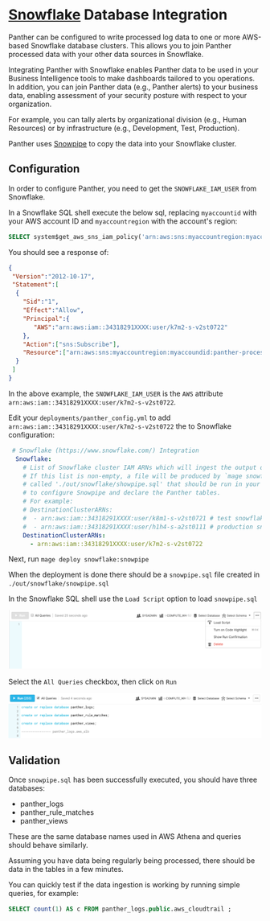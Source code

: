 # [Snowflake](https://www.snowflake.com) Database Integration

Panther can be configured to write processed log data to one or more AWS-based Snowflake database clusters. This allows you to join Panther processed data with your other data sources in Snowflake.

Integrating Panther with Snowflake enables Panther data to be used in your Business Intelligence tools to make dashboards tailored to you operations. In addition, you can join Panther data (e.g., Panther alerts) to your business data, enabling assessment of your security posture with respect to your organization.

For example, you can tally alerts by organizational division (e.g., Human Resources) or by infrastructure (e.g., Development, Test, Production).

Panther uses [Snowpipe](https://docs.snowflake.com/en/user-guide/data-load-snowpipe-intro.html) to copy the data into your Snowflake cluster.

## Configuration

In order to configure Panther, you need to get the `SNOWFLAKE_IAM_USER` from Snowflake.

In a Snowflake SQL shell execute the below sql, replacing `myaccountid` with your AWS account ID and `myaccountregion` with the account's region:

```sql
SELECT system$get_aws_sns_iam_policy('arn:aws:sns:myaccountregion:myaccountid:panther-processed-data-notifications');
```

You should see a response of:

```json
{
 "Version":"2012-10-17",
 "Statement":[
  {
    "Sid":"1",
    "Effect":"Allow",
    "Principal":{
       "AWS":"arn:aws:iam::34318291XXXX:user/k7m2-s-v2st0722"
    },
    "Action":["sns:Subscribe"],
    "Resource":["arn:aws:sns:myaccountregion:myaccoundid:panther-processed-data-notifications"]
  }
 ]
}
```

In the above example, the `SNOWFLAKE_IAM_USER` is the `AWS` attribute `arn:aws:iam::34318291XXXX:user/k7m2-s-v2st0722`.

Edit your `deployments/panther_config.yml` to add `arn:aws:iam::34318291XXXX:user/k7m2-s-v2st0722` the to Snowflake configuration:

```yaml
 # Snowflake (https://www.snowflake.com/) Integration
  Snowflake:
    # List of Snowflake cluster IAM ARNs which will ingest the output of Panther log processing.
    # If this list is non-empty, a file will be produced by `mage snowflake:snowpipe`
    # called './out/snowflake/showpipe.sql' that should be run in your snowflake cluster
    # to configure Snowpipe and declare the Panther tables.
    # For example:
    # DestinationClusterARNs:
    #  - arn:aws:iam::34318291XXXX:user/k8m1-s-v2st0721 # test snowflake cluster
    #  - arn:aws:iam::34318291XXXX:user/h1h4-s-a2st0111 # production snowflake cluster
    DestinationClusterARNs:
      - arn:aws:iam::34318291XXXX:user/k7m2-s-v2st0722
```

Next, run `mage deploy snowflake:snowpipe`

When the deployment is done there should be a `snowpipe.sql` file created in `./out/snowflake/snowpipe.sql`

In the Snowflake SQL shell use the `Load Script` option to load `snowpipe.sql`

![Load](../.gitbook/assets/snowflake-upload.png)

Select the `All Queries` checkbox, then click on `Run`

![Run](../.gitbook/assets/snowflake-run.png)

## Validation
Once `snowpipe.sql` has been successfully executed, you should have three databases:
* panther_logs
* panther_rule_matches
* panther_views

These are the same database names used in AWS Athena and queries should behave similarly.

Assuming you have data being regularly being processed, there should be data in the tables in a few minutes.

You can quickly test if the data ingestion is working by running simple queries, for example:

```sql
SELECT count(1) AS c FROM panther_logs.public.aws_cloudtrail ;
```
